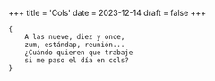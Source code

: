 +++
title = 'Cols'
date = 2023-12-14
draft = false
+++

	{
		A las nueve, diez y once,
		zum, estándap, reunión...
		¿Cuándo quieren que trabaje
		si me paso el día en cols?
	}
